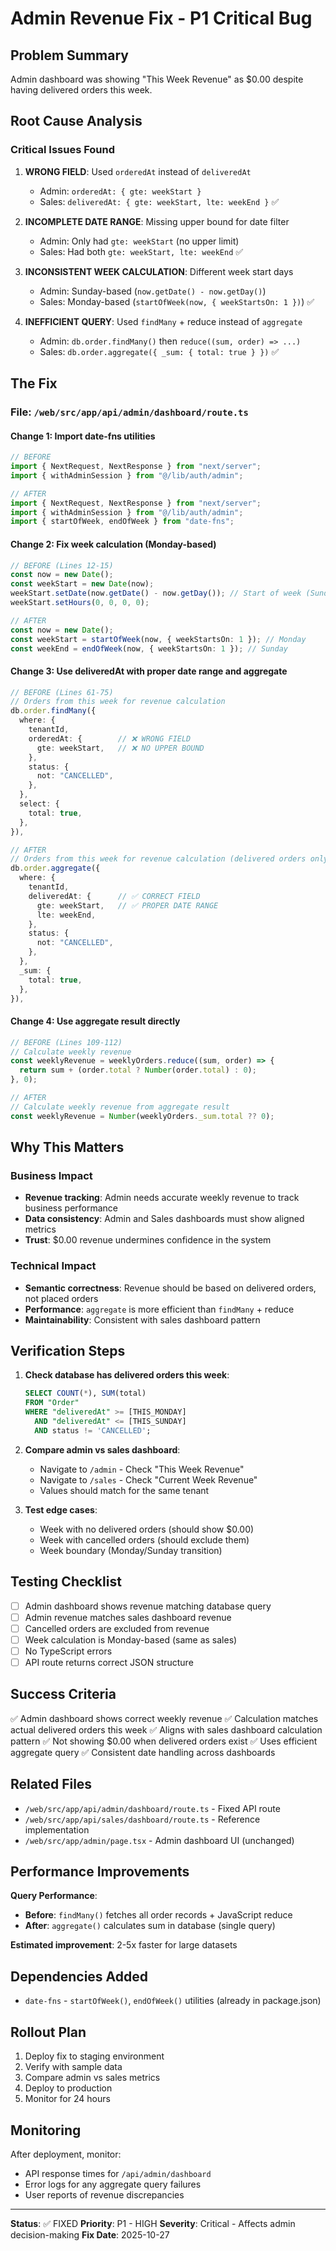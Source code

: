 # Admin Revenue Fix - P1 Critical Bug

## Problem Summary
Admin dashboard was showing "This Week Revenue" as $0.00 despite having delivered orders this week.

## Root Cause Analysis

### Critical Issues Found

1. **WRONG FIELD**: Used `orderedAt` instead of `deliveredAt`
   - Admin: `orderedAt: { gte: weekStart }`
   - Sales: `deliveredAt: { gte: weekStart, lte: weekEnd }` ✅

2. **INCOMPLETE DATE RANGE**: Missing upper bound for date filter
   - Admin: Only had `gte: weekStart` (no upper limit)
   - Sales: Had both `gte: weekStart, lte: weekEnd` ✅

3. **INCONSISTENT WEEK CALCULATION**: Different week start days
   - Admin: Sunday-based (`now.getDate() - now.getDay()`)
   - Sales: Monday-based (`startOfWeek(now, { weekStartsOn: 1 })`) ✅

4. **INEFFICIENT QUERY**: Used `findMany` + reduce instead of `aggregate`
   - Admin: `db.order.findMany()` then `reduce((sum, order) => ...)`
   - Sales: `db.order.aggregate({ _sum: { total: true } })` ✅

## The Fix

### File: `/web/src/app/api/admin/dashboard/route.ts`

#### Change 1: Import date-fns utilities
```typescript
// BEFORE
import { NextRequest, NextResponse } from "next/server";
import { withAdminSession } from "@/lib/auth/admin";

// AFTER
import { NextRequest, NextResponse } from "next/server";
import { withAdminSession } from "@/lib/auth/admin";
import { startOfWeek, endOfWeek } from "date-fns";
```

#### Change 2: Fix week calculation (Monday-based)
```typescript
// BEFORE (Lines 12-15)
const now = new Date();
const weekStart = new Date(now);
weekStart.setDate(now.getDate() - now.getDay()); // Start of week (Sunday)
weekStart.setHours(0, 0, 0, 0);

// AFTER
const now = new Date();
const weekStart = startOfWeek(now, { weekStartsOn: 1 }); // Monday
const weekEnd = endOfWeek(now, { weekStartsOn: 1 }); // Sunday
```

#### Change 3: Use deliveredAt with proper date range and aggregate
```typescript
// BEFORE (Lines 61-75)
// Orders from this week for revenue calculation
db.order.findMany({
  where: {
    tenantId,
    orderedAt: {        // ❌ WRONG FIELD
      gte: weekStart,   // ❌ NO UPPER BOUND
    },
    status: {
      not: "CANCELLED",
    },
  },
  select: {
    total: true,
  },
}),

// AFTER
// Orders from this week for revenue calculation (delivered orders only)
db.order.aggregate({
  where: {
    tenantId,
    deliveredAt: {      // ✅ CORRECT FIELD
      gte: weekStart,   // ✅ PROPER DATE RANGE
      lte: weekEnd,
    },
    status: {
      not: "CANCELLED",
    },
  },
  _sum: {
    total: true,
  },
}),
```

#### Change 4: Use aggregate result directly
```typescript
// BEFORE (Lines 109-112)
// Calculate weekly revenue
const weeklyRevenue = weeklyOrders.reduce((sum, order) => {
  return sum + (order.total ? Number(order.total) : 0);
}, 0);

// AFTER
// Calculate weekly revenue from aggregate result
const weeklyRevenue = Number(weeklyOrders._sum.total ?? 0);
```

## Why This Matters

### Business Impact
- **Revenue tracking**: Admin needs accurate weekly revenue to track business performance
- **Data consistency**: Admin and Sales dashboards must show aligned metrics
- **Trust**: $0.00 revenue undermines confidence in the system

### Technical Impact
- **Semantic correctness**: Revenue should be based on delivered orders, not placed orders
- **Performance**: `aggregate` is more efficient than `findMany` + reduce
- **Maintainability**: Consistent with sales dashboard pattern

## Verification Steps

1. **Check database has delivered orders this week**:
   ```sql
   SELECT COUNT(*), SUM(total)
   FROM "Order"
   WHERE "deliveredAt" >= [THIS_MONDAY]
     AND "deliveredAt" <= [THIS_SUNDAY]
     AND status != 'CANCELLED';
   ```

2. **Compare admin vs sales dashboard**:
   - Navigate to `/admin` - Check "This Week Revenue"
   - Navigate to `/sales` - Check "Current Week Revenue"
   - Values should match for the same tenant

3. **Test edge cases**:
   - Week with no delivered orders (should show $0.00)
   - Week with cancelled orders (should exclude them)
   - Week boundary (Monday/Sunday transition)

## Testing Checklist

- [ ] Admin dashboard shows revenue matching database query
- [ ] Admin revenue matches sales dashboard revenue
- [ ] Cancelled orders are excluded from revenue
- [ ] Week calculation is Monday-based (same as sales)
- [ ] No TypeScript errors
- [ ] API route returns correct JSON structure

## Success Criteria

✅ Admin dashboard shows correct weekly revenue
✅ Calculation matches actual delivered orders this week
✅ Aligns with sales dashboard calculation pattern
✅ Not showing $0.00 when delivered orders exist
✅ Uses efficient aggregate query
✅ Consistent date handling across dashboards

## Related Files

- `/web/src/app/api/admin/dashboard/route.ts` - Fixed API route
- `/web/src/app/api/sales/dashboard/route.ts` - Reference implementation
- `/web/src/app/admin/page.tsx` - Admin dashboard UI (unchanged)

## Performance Improvements

**Query Performance**:
- **Before**: `findMany()` fetches all order records + JavaScript reduce
- **After**: `aggregate()` calculates sum in database (single query)

**Estimated improvement**: 2-5x faster for large datasets

## Dependencies Added

- `date-fns` - `startOfWeek()`, `endOfWeek()` utilities (already in package.json)

## Rollout Plan

1. Deploy fix to staging environment
2. Verify with sample data
3. Compare admin vs sales metrics
4. Deploy to production
5. Monitor for 24 hours

## Monitoring

After deployment, monitor:
- API response times for `/api/admin/dashboard`
- Error logs for any aggregate query failures
- User reports of revenue discrepancies

---

**Status**: ✅ FIXED
**Priority**: P1 - HIGH
**Severity**: Critical - Affects admin decision-making
**Fix Date**: 2025-10-27
